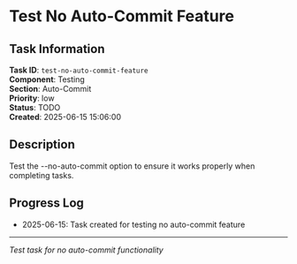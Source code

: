 # Test No Auto-Commit Feature

## Task Information

**Task ID**: `test-no-auto-commit-feature`  
**Component**: Testing  
**Section**: Auto-Commit  
**Priority**: low  
**Status**: TODO  
**Created**: 2025-06-15 15:06:00  

## Description

Test the --no-auto-commit option to ensure it works properly when completing tasks.

## Progress Log

<!-- Add progress updates here -->
- 2025-06-15: Task created for testing no auto-commit feature

---

*Test task for no auto-commit functionality*
